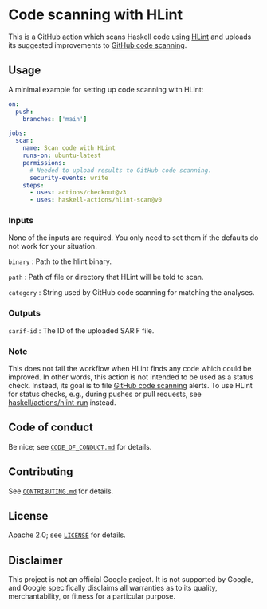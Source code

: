 # Code scanning with HLint

This is a GitHub action which scans Haskell code using [HLint]
and uploads its suggested improvements to [GitHub code scanning].

## Usage

A minimal example for setting up code scanning with HLint:

```yaml
on:
  push:
    branches: ['main']

jobs:
  scan:
    name: Scan code with HLint
    runs-on: ubuntu-latest
    permissions:
      # Needed to upload results to GitHub code scanning.
      security-events: write
    steps:
      - uses: actions/checkout@v3
      - uses: haskell-actions/hlint-scan@v0
```

### Inputs

None of the inputs are required.
You only need to set them if the defaults do not work for your situation.

`binary`
:   Path to the hlint binary.

`path`
:   Path of file or directory that HLint will be told to scan.

`category`
:   String used by GitHub code scanning for matching the analyses.

### Outputs

`sarif-id`
:   The ID of the uploaded SARIF file.

### Note

This does not fail the workflow when HLint finds any code which could be improved.
In other words, this action is not intended to be used as a status check.
Instead, its goal is to file [GitHub code scanning] alerts.
To use HLint for status checks, e.g., during pushes or pull requests,
see [haskell/actions/hlint-run] instead.

## Code of conduct

Be nice; see [`CODE_OF_CONDUCT.md`](docs/CODE_OF_CONDUCT.md) for details.

## Contributing

See [`CONTRIBUTING.md`](docs/CONTRIBUTING.md) for details.

## License

Apache 2.0; see [`LICENSE`](LICENSE) for details.

## Disclaimer

This project is not an official Google project. It is not supported by Google,
and Google specifically disclaims all warranties as to its quality,
merchantability, or fitness for a particular purpose.


[GitHub code scanning]: https://docs.github.com/en/code-security/code-scanning/automatically-scanning-your-code-for-vulnerabilities-and-errors/about-code-scanning

[HLint]: https://github.com/ndmitchell/hlint

[haskell/actions/hlint-setup]: https://github.com/haskell/actions/tree/main/hlint-setup

[haskell/actions/hlint-run]: https://github.com/haskell/actions/tree/main/hlint-run

